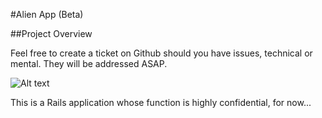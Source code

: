 #Alien App (Beta)

##Project Overview

Feel free to create a ticket on Github should you have issues, technical or mental.  They will be addressed ASAP.

![Alt text](http://i44.tinypic.com/s1kzh0.png)

This is a Rails application whose function is highly confidential, for now...
